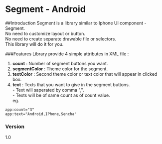 # Segment - Android

##Introduction
Segment is a library similar to Iphone UI component - Segment.  
No need to customize layout or button.  
No need to create separate drawable file or selectors.  
This library will do it for you.  

###Features
Library provide 4 simple attributes in XML file :

1. **count** : Number of segment buttons you want.
2. **segmentColor** : Theme color for the segment.
3. **textColor** : Second theme color or text color that will appear in clicked box.
4. **text** : Texts that you want to give in the segment buttons.  
         - Text will saperated by comma ",".  
         - Texts will be of same count as of count value.  
         eg. 
``` 
app:count="3"
app:text="Android,IPhone,Sencha"
```

### Version
1.0
